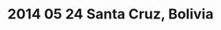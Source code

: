 ---
layout: blog
title: 2014 05 24 Santa Cruz, Bolivia
category: blog
lat: -17.64787
lng: -63.1395
altitude: 383.15
image: https://s3-us-west-2.amazonaws.com/worldcup14/2014-05-24 06:41:32 PDT.jpg
observation: 20140524064132PDT
---